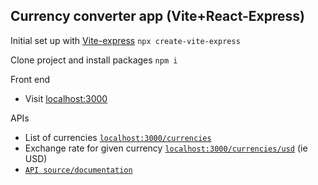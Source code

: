 ## Currency converter app (Vite+React-Express)

Initial set up with [Vite-express](https://github.com/szymmis/vite-express) `npx create-vite-express`

Clone project and install packages `npm i`

Front end

- Visit [localhost:3000](http://localhost:3000/)

APIs

- List of currencies [`localhost:3000/currencies`](http://localhost:3000/currencies)
- Exchange rate for given currency [`localhost:3000/currencies/usd`](http://localhost:3000/currencies/usd) (ie USD)
- [`API source/documentation`](https://www.exchangerate-api.com/docs/free)

